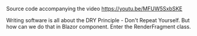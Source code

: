 Source code accompanying the video https://youtu.be/MFUW5SxbSKE

Writing software is all about the DRY Principle - Don't Repeat Yourself. But how can we do that in  Blazor component. Enter the RenderFragment class.
